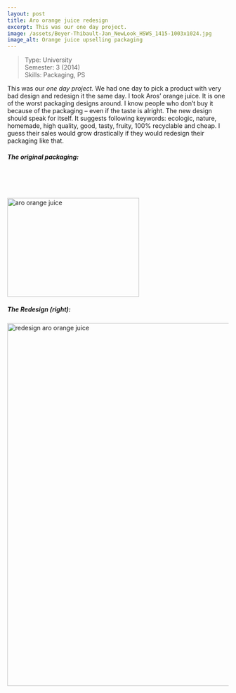 ```yaml
---
layout: post
title: Aro orange juice redesign
excerpt: This was our one day project.
image: /assets/Beyer-Thibault-Jan_NewLook_HSWS_1415-1003x1024.jpg
image_alt: Orange juice upselling packaging
---
```


<blockquote>Type: University<br />
Semester: 3 (2014)<br />
Skills: Packaging, PS</p></blockquote>
<p>This was our <em>one day project. </em>We had one day to pick a product with very bad design and redesign it the same day. I took Aros’ orange juice. It is one of the worst packaging designs around. I know people who don’t buy it because of the packaging – even if the taste is alright. The new design should speak for itself. It suggests following keywords: ecologic, nature, homemade, high quality, good, tasty, fruity, 100% recyclable and cheap. I guess their sales would grow drastically if they would redesign their packaging like that.</p>
<h5>The original packaging:</h5>
<p>&nbsp;</p>
<p>&nbsp;</p>
<p><a href="/assets/aro_orangensaft_steige_mit_8_getraenkekortons_a_150l_kopie.jpg"><img class="alignnone wp-image-1217 size-medium" src="{{ site.baseurl }}/assets/aro_orangensaft_steige_mit_8_getraenkekortons_a_150l_kopie-300x225.jpg" alt="aro orange juice" width="300" height="225" /></a></p>
<h5>The Redesign (right):</h5>
<p><a href="/assets/Beyer-Thibault-Jan_NewLook_HSWS_1415.jpg"><img class="alignnone wp-image-1218 size-large" src="{{ site.baseurl }}/assets/Beyer-Thibault-Jan_NewLook_HSWS_1415-1003x1024.jpg" alt="redesign aro orange juice" width="809" height="826" /></a></p>

